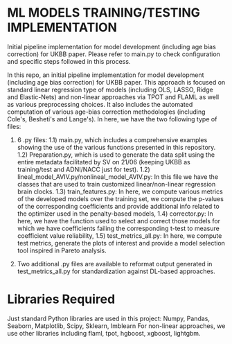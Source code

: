 # ML MODELS TRAINING/TESTING IMPLEMENTATION
Initial pipeline implementation for model development (including age bias correction) for UKBB paper. Please refer to main.py to check configuration and 
specific steps followed in this process.

In this repo, an initial pipeline implementation for model development (including age bias correction) for UKBB paper.
This approach is focused
on standard linear regression type of models (including OLS, LASSO, Ridge and Elastic-Nets) and non-linear approaches via TPOT and FLAML as well as various 
preprocessing choices. It also includes the automated computation of various age-bias correction methodologies
(including Cole's, Besheti's and Lange's). In here, we have the two following type of files:

1) 6 .py files: 1.1) main.py, which includes a comprehensive examples showing the use of the various functions
   presented in this repository. 1.2) Preparation.py, which is used to generate the data split using the entire metadata facilitated
   by SV on 21/06 (keeping UKBB as training/test and ADNI/NACC just for test). 1.2) lineal_model_AVIV.py/nonlineal_model_AVIV.py:
    In this file we have the classes that are used to train
   customized linear/non-linear regression brain clocks. 1.3) train_features.py: In here, we compute various metrics of the developed models over the training set, 
   we compute the p-values of the corresponding coefficients and provide additional info related to the optimizer
   used in the penalty-based models, 1.4) corrector.py: In here, we have the function used to select and correct those models for
   which we have coefficients failing the corresponding t-test to measure coefficient value reliability, 1.5) test_metrics_all.py:
   In here, we compute test metrics, generate the plots of interest and provide a model selection tool inspired in Pareto analysis.

2) Two additional .py files are available to reformat output generated in test_metrics_all.py for standardization against DL-based approaches. 
   
# Libraries Required

Just standard Python libraries are used in this project: Numpy, Pandas, Seaborn, Matplotlib, Scipy, Sklearn, Imblearn
For non-linear approaches, we use other libraries including flaml, tpot, hgboost, xgboost, lightgbm.
